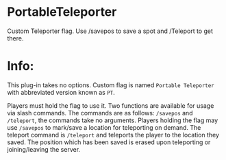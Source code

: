 # PortableTeleporter
Custom Teleporter flag. Use /savepos to save a spot and /Teleport to get there.

# Info:
 This plug-in takes no options. Custom flag is named `Portable Teleporter` with abbreviated version known as `PT`. 
 
 Players must hold the flag to use it. Two functions are available for usage via slash commands.
 The commands are as follows: `/savepos` and `/teleport`, the commands take no arguments. 
 Players holding the flag may use `/savepos` to mark/save a location for teleporting on demand.
 The teleport command is `/teleport` and teleports the player to the location they saved. 
 The position which has been saved is erased upon teleporting or joining/leaving the server.
